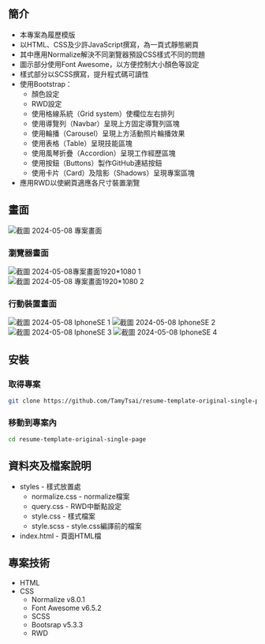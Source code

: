 ## 簡介
- 本專案為履歷模版
- 以HTML、CSS及少許JavaScript撰寫，為一頁式靜態網頁
- 其中應用Normalize解決不同瀏覽器預設CSS樣式不同的問題
- 圖示部分使用Font Awesome，以方便控制大小顏色等設定
- 樣式部分以SCSS撰寫，提升程式碼可讀性
- 使用Bootstrap：
  - 顏色設定
  - RWD設定
  - 使用格線系統（Grid system）使欄位左右排列
  - 使用導覽列（Navbar）呈現上方固定導覽列區塊
  - 使用輪播（Carousel）呈現上方活動照片輪播效果
  - 使用表格（Table）呈現技能區塊
  - 使用風琴折疊（Accordion）呈現工作經歷區塊
  - 使用按鈕（Buttons）製作GitHub連結按鈕
  - 使用卡片（Card）及陰影（Shadows）呈現專案區塊
- 應用RWD以使網頁適應各尺寸裝置瀏覽

## 畫面
![截圖 2024-05-08 專案畫面](https://github.com/TamyTsai/resume-template-original-single-page-/assets/97825677/813d830e-e1a2-4414-81c1-ceaa7f392f39)


### 瀏覽器畫面
![截圖 2024-05-08專案畫面1920*1080 1](https://github.com/TamyTsai/resume-template-original-single-page-/assets/97825677/9419e2e8-7df3-40c1-8802-88ab8702aeb4)
![截圖 2024-05-08 專案畫面1920*1080 2](https://github.com/TamyTsai/resume-template-original-single-page-/assets/97825677/e2ad4472-7926-42aa-b729-9f9b827472ea)


### 行動裝置畫面
![截圖 2024-05-08 IphoneSE 1](https://github.com/TamyTsai/resume-template-original-single-page-/assets/97825677/07acef39-c816-4ebf-b674-e6753af6327c)
![截圖 2024-05-08 IphoneSE 2](https://github.com/TamyTsai/resume-template-original-single-page-/assets/97825677/059807e4-b920-44dc-9948-445ffbbb9372)
![截圖 2024-05-08 IphoneSE 3](https://github.com/TamyTsai/resume-template-original-single-page-/assets/97825677/a74c78f1-c82b-42a0-8af9-2129c8ef80b4)
![截圖 2024-05-08 IphoneSE 4](https://github.com/TamyTsai/resume-template-original-single-page-/assets/97825677/da8d9c33-0123-417e-9c27-addcdec17061)



## 安裝
### 取得專案
```bash
git clone https://github.com/TamyTsai/resume-template-original-single-page.git
```
### 移動到專案內
```bash
cd resume-template-original-single-page
```

## 資料夾及檔案說明
- styles - 樣式放置處
  -   normalize.css - normalize檔案
  -   query.css - RWD中斷點設定
  -   style.css - 樣式檔案
  -   style.scss - style.css編譯前的檔案
- index.html - 頁面HTML檔

## 專案技術
- HTML
- CSS
  - Normalize v8.0.1
  - Font Awesome v6.5.2
  - SCSS
  - Bootsrap v5.3.3
  - RWD
